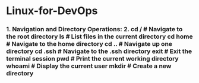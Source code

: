 # Linux-for-DevOps

<h3>1. Navigation and Directory Operations:
2. cd /          # Navigate to the root directory
ls               # List files in the current directory
cd home          # Navigate to the home directory
cd ..            # Navigate up one directory
cd .ssh          # Navigate to the .ssh directory
exit             # Exit the terminal session
pwd              # Print the current working directory
whoami           # Display the current user
mkdir <dir_name>  # Create a new directory<h3>
